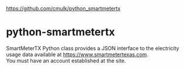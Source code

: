 https://github.com/cmulk/python_smartmetertx

# python-smartmetertx
SmartMeterTX Python class provides a JSON interface to the electricity usage data available at https://www.smartmetertexas.com.  
You must have an account established at the site.
